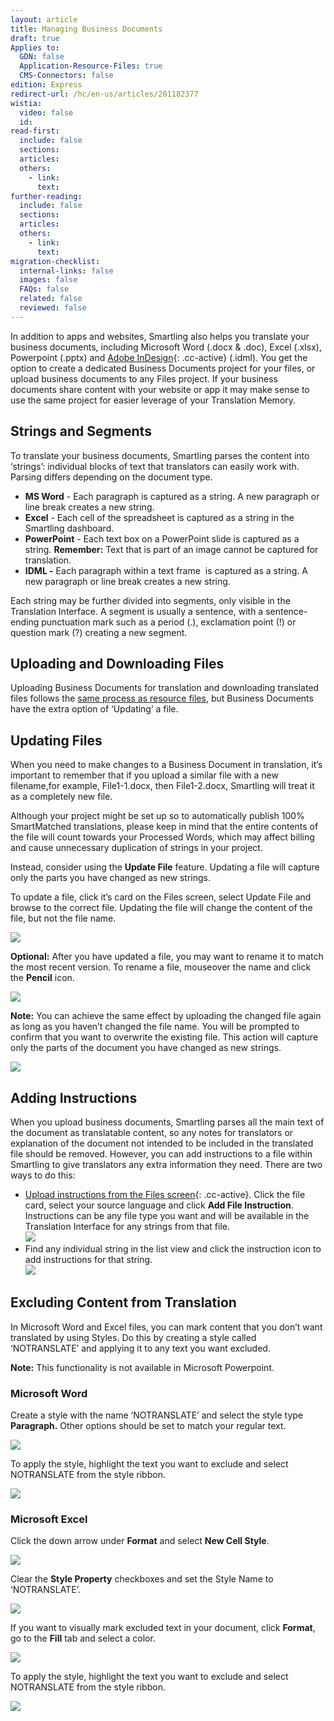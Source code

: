 ```yaml
---
layout: article
title: Managing Business Documents
draft: true
Applies to:
  GDN: false
  Application-Resource-Files: true
  CMS-Connectors: false
edition: Express
redirect-url: /hc/en-us/articles/201182377
wistia:
  video: false
  id:
read-first:
  include: false
  sections:
  articles:
  others:
    - link:
      text:
further-reading:
  include: false
  sections:
  articles:
  others:
    - link:
      text:
migration-checklist:
  internal-links: false
  images: false
  FAQs: false
  related: false
  reviewed: false
---
```



In addition to apps and websites, Smartling also helps you translate your business documents, including Microsoft Word (.docx & .doc), Excel (.xlsx), Powerpoint (.pptx) and [Adobe InDesign](){: .cc-active} (.idml). You get the option to create a dedicated Business Documents project for your files, or upload business documents to any Files project. If your business documents share content with your website or app it may make sense to use the same project for easier leverage of your Translation Memory.

## Strings and Segments

To translate your business documents, Smartling parses the content into ‘strings’: individual blocks of text that translators can easily work with. Parsing differs depending on the document type.

* **MS Word** - Each paragraph is captured as a string. A new paragraph or line break creates a new string.
* **Excel** - Each cell of the spreadsheet is captured as a string in the Smartling dashboard.
* **PowerPoint** - Each text box on a PowerPoint slide is captured as a string. **Remember:** Text that is part of an image cannot be captured for translation.
* **IDML -** Each paragraph within a text frame &nbsp;is captured as a string. A new paragraph or line break creates a new string.


Each string may be further divided into segments, only visible in the Translation Interface. A segment is usually a sentence, with a sentence-ending punctuation mark such as a period (.), exclamation point (!) or question mark (?) creating a new segment.

## Uploading and Downloading Files

Uploading Business Documents for translation and downloading translated files follows the [same process as resource files](/hc/en-us/articles/201468376), but Business Documents have the extra option of ‘Updating’ a file.

## Updating Files

When you need to make changes to a Business Document in translation, it’s important to remember that if you upload a similar file with a new filename,for example, File1-1.docx, then File1-2.docx, Smartling will treat it as a completely new file.

Although your project might be set up so to automatically publish 100% SmartMatched translations, please keep in mind that the entire contents of the file will count towards your Processed Words, which may affect billing and cause unnecessary duplication of strings in your project.

Instead, consider using the **Update File** feature. Updating a file will capture only the parts you have changed as new strings.

To update a file, click it’s card on the Files screen, select Update File and browse to the correct file. Updating the file will change the content of the file, but not the file name.

![](/uploads/versions/smartling___manage_files-1---x----868-729x---.png)

**Optional:** After you have updated a file, you may want to rename it to match the most recent version. To rename a file, mouseover the name and click the **Pencil** icon.

![](/uploads/versions/business_documents_overview_-_google_docs---x----346-398x---.png)

**Note:** You can achieve the same effect by uploading the changed file again as long as you haven’t changed the file name. You will be prompted to confirm that you want to overwrite the existing file. This action will capture only the parts of the document you have changed as new strings.

![](/uploads/versions/smartling___manage_files-2---x----1552-536x---.png)

## Adding Instructions

When you upload business documents, Smartling parses all the main text of the document as translatable content, so any notes for translators or explanation of the document not intended to be included in the translated file should be removed. However, you can add instructions to a file within Smartling to give translators any extra information they need. There are two ways to do this:

* [Upload instructions from the Files screen](){: .cc-active}. Click the file card, select your source language and click **Add File Instruction**. Instructions can be any file type you want and will be available in the Translation Interface for any strings from that file.
  <br>![](/uploads/versions/smartling___manage_files-3---x----1348-1092x---.png)
* Find any individual string in the list view and click the instruction icon to add instructions for that string.
  <br>![](/uploads/versions/smartling___translations_management-3---x----1338-520x---.png)


## Excluding Content from Translation

In Microsoft Word and Excel files, you can mark content that you don’t want translated by using Styles. Do this by creating a style called ‘NOTRANSLATE’ and applying it to any text you want excluded.

**Note:** This functionality is not available in Microsoft Powerpoint.

### Microsoft Word

Create a style with the name ‘NOTRANSLATE’ and select the style type **Paragraph.** Other options should be set to match your regular text.

![](/uploads/versions/image---x----403-508x---.jpg)

To apply the style, highlight the text you want to exclude and select NOTRANSLATE from the style ribbon.

![](/uploads/versions/image-1---x----858-513x---.jpg)

### Microsoft Excel

Click the down arrow under **Format** and select **New Cell Style**.

![](/uploads/versions/hud_window_and_workbook1---x----1423-516x---.png)

Clear the **Style Property** checkboxes and set the Style Name to ‘NOTRANSLATE’.

![](/uploads/versions/new_cell_style_and_workbook1_and_document1_and_microsoft_word---x----412-305x---.png)

If you want to visually mark excluded text in your document, click **Format**, go to the **Fill** tab and select a color.

![](/uploads/versions/format_cells_and_new_cell_style---x----988-611x---.png)

To apply the style, highlight the text you want to exclude and select NOTRANSLATE from the style ribbon.

![](/uploads/versions/screenshot_11_2_15__1_49_pm---x----973-521x---.png)